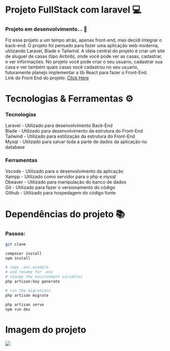 # Projeto FullStack com laravel 💻
### Projeto em desenvolvimento... 🚧
Fiz esse projeto a um tempo atrás, apenas front-end, mas decidi integrar o back-end. O projeto foi  pensado para fazer uma aplicação web moderna, utilizando Laravel, Blade e Tailwind.
A ideia central do projeto é criar um site de aluguel de casas (tipo Airbnb), onde você pode ver as casas, cadastrar, e ver informações.
No projeto você pode criar o seu usuario, cadastrar sua casa e ver também quais casas você cadastrou no seu usuario, futuramente planejo implementar a lib React para fazer o Front-End. <br />
Link do Front End do projeto: <a href="https://dev-house-blond.vercel.app/">Click Here</a>

# Tecnologias & Ferramentas ⚙
### Tecnologias
Laravel - Utilizado para desenvolvimento Back-End <br />
Blade - Utilizado para desenvolvimento da estrutura do Front-End <br />
Tailwind - Utilizado para estilização da estrutura do Front-End <br />
Mysql - Utilizado para salvar toda a parte de dados da aplicação no database <br />
### Ferramentas
Vscode - Utilizado para o desenvolvimento da aplicação <br />
Xampp - Utilizado como servidor para o php e mysql <br />
Dbeaver - Utilizado para manipulação do banco de dados <br />
Git - Utilizado para fazer o versionamento do código <br />
Github - Utilizado para hospedagem do código fonte

# Dependências do projeto 📚
### Passos:
```bash
git clone
```
```bash
composer install
npm install
```
```bash
# copy .env.example
# and rename for .env
# change the environment variables
php artisan:key generate
```
```bash
# run the migrations
php artisan migrate
```
```bash
php artisan serve
npm run dev
```
# Imagem do projeto

<img src='https://github.com/ViniciusPRO20/devHouse-fullstack/assets/115045547/4a2cb297-51d0-4995-90aa-35b2a986446a' />





